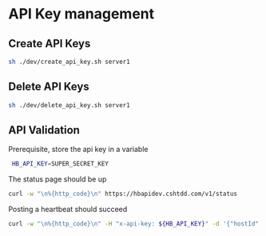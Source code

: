 # API Key management  

## Create API Keys  

```bash
sh ./dev/create_api_key.sh server1
```

## Delete API Keys  

```bash
sh ./dev/delete_api_key.sh server1
```

## API Validation  

Prerequisite, store the api key in a variable

```bash
 HB_API_KEY=SUPER_SECRET_KEY
```

The status page should be up

```bash
curl -w "\n%{http_code}\n" https://hbapidev.cshtdd.com/v1/status
```

Posting a heartbeat should succeed

```bash
curl -w "\n%{http_code}\n" -H "x-api-key: ${HB_API_KEY}" -d '{"hostId": "testHost1"}' -X POST https://hbapidev.cshtdd.com/v1/hearbeat
```